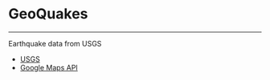 # GeoQuakes

---

Earthquake data from USGS

- [USGS](http://www.earthquake.usgs.gov)
- [Google Maps API](https://www.developers.google.com/maps/documentation/javascript/overview)
